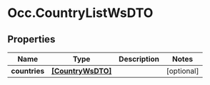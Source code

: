 # Occ.CountryListWsDTO

## Properties
Name | Type | Description | Notes
------------ | ------------- | ------------- | -------------
**countries** | [**[CountryWsDTO]**](CountryWsDTO.md) |  | [optional] 


